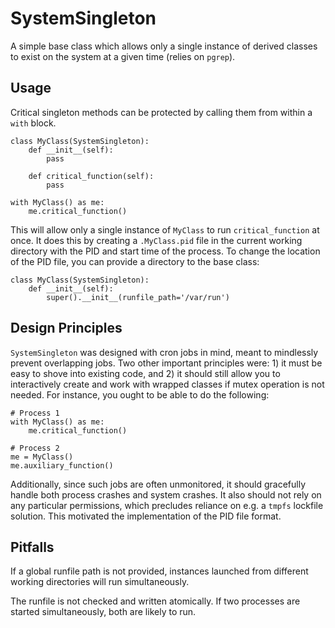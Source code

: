 # SystemSingleton

A simple base class which allows only a single instance of derived classes to
exist on the system at a given time (relies on `pgrep`).

## Usage

Critical singleton methods can be protected by calling them from within a `with`
block.

```
class MyClass(SystemSingleton):
    def __init__(self):
        pass

    def critical_function(self):
        pass

with MyClass() as me:
    me.critical_function()
```

This will allow only a single instance of `MyClass` to run `critical_function`
at once. It does this by creating a `.MyClass.pid` file in the current working
directory with the PID and start time of the process. To change the location
of the PID file, you can provide a directory to the base class:

```
class MyClass(SystemSingleton):
    def __init__(self):
        super().__init__(runfile_path='/var/run')
```

## Design Principles

`SystemSingleton` was designed with cron jobs in mind, meant to mindlessly
prevent overlapping jobs. Two other important principles were: 1) it must be
easy to shove into existing code, and 2) it should still allow you to
interactively create and work with wrapped classes if mutex operation is not
needed. For instance, you ought to be able to do the following:

```
# Process 1
with MyClass() as me:
    me.critical_function()

# Process 2
me = MyClass()
me.auxiliary_function()
```

Additionally, since such jobs are often unmonitored, it should gracefully
handle both process crashes and system crashes. It also should not rely on
any particular permissions, which precludes reliance on e.g. a `tmpfs` lockfile
solution. This motivated the implementation of the PID file format.

## Pitfalls

If a global runfile path is not provided, instances launched from different
working directories will run simultaneously.

The runfile is not checked and written atomically. If two processes are started simultaneously, both are likely to run.

